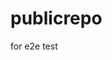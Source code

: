 # publicrepo
for e2e test





























































































































































































































































































































































































































































































































































































































































































































































































































































































































































































































































































































































































































































































































































































































































































































































































































































































































































































































































































































































































































































































































































































































































































































































































































































































































































































































































































































































































































































































































